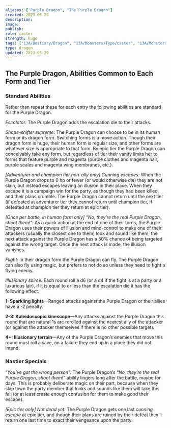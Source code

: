 ```yaml
---
aliases: ["Purple Dragon", "The Purple Dragon"]
created: 2023-05-28
description: 
image: 
publish: 
role: caster
strength: huge
tags: ["13A/Bestiary/Dragon", "13A/Monsters/Type/caster", "13A/Monsters/Strength/triple"]
type: dragon
updated: 2023-05-29
---
```


## The Purple Dragon, Abilities Common to Each Form and Tier

### Standard Abilities

Rather than repeat these for each entry the following abilities are standard for the Purple Dragon.

*Escalator:* The Purple Dragon adds the escalation die to their attacks.

*Shape-shifter supreme:* The Purple Dragon can choose to be in its human form or its dragon form. Switching forms is a move action. Though their dragon form is huge, their human form is regular size, and other forms are whatever size is appropriate to that form. By epic tier the Purple Dragon can conceivably take any form, but regardless of tier their vanity limits her to forms that feature purple and magenta (purple clothes and magenta hair, purple scales and magenta wing membranes, etc.).

*[Adventurer and champion tier non-ally only] Cunning escapes:* When the Purple Dragon drops to 0 hp or fewer (or would otherwise die) they are not slain, but instead escapes leaving an illusion in their place. When they escape it is a campaign win for the party, as though they had been killed, and their plans crumble. The Purple Dragon cannot return until the next tier (if defeated at adventurer tier they cannot return until champion tier, if defeated at champion tier they return at epic tier).

*[Once per battle, in human form only] “No, they’re the real Purple Dragon, shoot them!”:* As a quick action at the end of one of their turns, the Purple Dragon uses their powers of illusion and mind-control to make one of their attackers (usually the closest one to them) look and sound like them; the next attack against the Purple Dragon has a 50% chance of being targeted against the wrong target. Once the next attack is made, the illusion vanishes.

*Flight:* In their dragon form the Purple Dragon can fly. The Purple Dragon can also fly using magic, but prefers to not do so unless they need to fight a flying enemy.

*Illusionary soiree:* Each round roll a d6 (or a d4 if the fight is at a party or a luxurious lair), if it is equal to or less than the escalation die it has the following effect.

**1: Sparkling lights**—Ranged attacks against the Purple Dragon or their allies have a -2 penalty.

**2-3: Kaleidoscopic kinescope**—Any attacks against the Purple Dragon this round that are natural 1s are rerolled against the nearest ally of the attacker (or against the attacker themselves if there is no other possible target).

**4+: Illusionary terrain**—Any of the Purple Dragon’s enemies that move this round must roll a save, on a failure they end up in a place they did not intend.

### Nastier Specials

“*You’ve got the wrong person”:* The Purple Dragon’s *“No, they’re the real Purple Dragon, shoot them!”* ability lingers long after the battle, maybe for days. This is probably deliberate magic on their part, because when they skip town the party member that looks and sounds like them will take the fall (or at least create enough confusion for them to make good their escape).

*[Epic tier only] Not dead yet:* The Purple Dragon gets one last *cunning escape* at epic tier, and though their plans are ruined by their defeat they’ll return one last time to exact their vengeance upon the party.